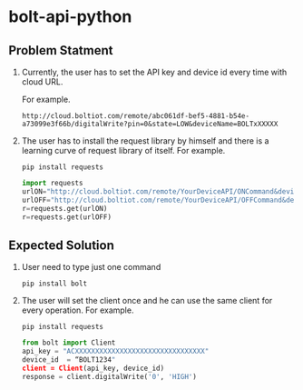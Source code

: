 # bolt-api-python

## Problem Statment

1. Currently, the user has to set the API key and  device id every time with cloud URL.

    For example.
    
    `http://cloud.boltiot.com/remote/abc061df-bef5-4881-b54e-a73099e3f66b/digitalWrite?pin=0&state=LOW&deviceName=BOLTxXXXXX`

2. The user has to install the request library by himself and there is a learning curve of request library of itself.
    For example.
    
    `pip install requests`
    ```python
    import requests 
    urlON="http://cloud.boltiot.com/remote/YourDeviceAPI/ONCommand&deviceName=BOLTxxxxxxx"
    urlOFF="http://cloud.boltiot.com/remote/YourDeviceAPI/OFFCommand&deviceName=BOLTxxxxxxx" 
    r=requests.get(urlON) 
    r=requests.get(urlOFF)
    ```
## Expected Solution

1. User need to type just one command

    `pip install bolt`
    

2. The user will set the client once and he can use the same client for every operation.
    For example.
    
    `pip install requests`
    ```python
    from bolt import Client
    api_key = "ACXXXXXXXXXXXXXXXXXXXXXXXXXXXXXXXX"
    device_id  = “BOLT1234"
    client = Client(api_key, device_id)
    response = client.digitalWrite('0', 'HIGH')
    ```
    


